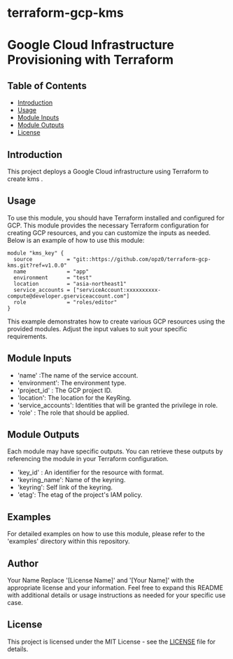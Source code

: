 # terraform-gcp-kms
# Google Cloud Infrastructure Provisioning with Terraform
## Table of Contents

- [Introduction](#introduction)
- [Usage](#usage)
- [Module Inputs](#module-inputs)
- [Module Outputs](#module-outputs)
- [License](#license)

## Introduction
This project deploys a Google Cloud infrastructure using Terraform to create kms .
## Usage
To use this module, you should have Terraform installed and configured for GCP. This module provides the necessary Terraform configuration for creating GCP resources, and you can customize the inputs as needed. Below is an example of how to use this module:
```hcl
module "kms_key" {
  source           = "git::https://github.com/opz0/terraform-gcp-kms.git?ref=v1.0.0"
  name             = "app"
  environment      = "test"
  location         = "asia-northeast1"
  service_accounts = ["serviceAccount:xxxxxxxxxx-compute@developer.gserviceaccount.com"]
  role             = "roles/editor"
}
```
This example demonstrates how to create various GCP resources using the provided modules. Adjust the input values to suit your specific requirements.
## Module Inputs

- 'name'  :The name of the service account.
- 'environment': The environment type.
- 'project_id' : The GCP project ID.
- 'location': The location for the KeyRing.
- 'service_accounts': Identities that will be granted the privilege in role.
- 'role' : The role that should be applied.

## Module Outputs
Each module may have specific outputs. You can retrieve these outputs by referencing the module in your Terraform configuration.

- 'key_id' : An identifier for the resource with format.
- 'keyring_name': Name of the keyring.
- 'keyring': Self link of the keyring.
- 'etag': The etag of the project's IAM policy.

## Examples
For detailed examples on how to use this module, please refer to the 'examples' directory within this repository.

## Author
Your Name Replace '[License Name]' and '[Your Name]' with the appropriate license and your information. Feel free to expand this README with additional details or usage instructions as needed for your specific use case.

## License
This project is licensed under the MIT License - see the [LICENSE](https://github.com/opz0/terraform-gcp-kms/blob/master/LICENSE) file for details.
